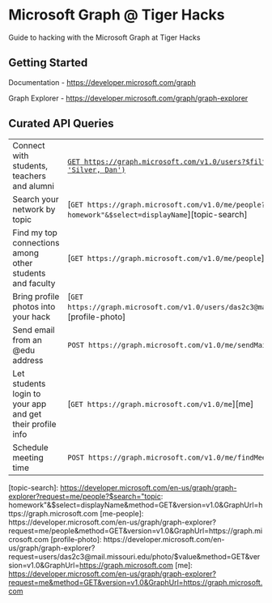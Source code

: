 # Microsoft Graph @ Tiger Hacks
Guide to hacking with the Microsoft Graph at Tiger Hacks

## Getting Started 
Documentation - https://developer.microsoft.com/graph

Graph Explorer - https://developer.microsoft.com/graph/graph-explorer

## Curated API Queries

|                                                         |                                                                                           |
|---------------------------------------------------------|-------------------------------------------------------------------------------------------|
|Connect with students, teachers and alumni               |[`GET https://graph.microsoft.com/v1.0/users?$filter=startsWith(displayName, 'Silver, Dan')`][user-search]|
|Search your network by topic                             |[`GET https://graph.microsoft.com/v1.0/me/people?$search="topic: homework"&$select=displayName`][topic-search] |
|Find my top connections among other students and faculty |[`GET https://graph.microsoft.com/v1.0/me/people`][me-people]                                           |
|Bring profile photos into your hack                      |[`GET https://graph.microsoft.com/v1.0/users/das2c3@mail.missouri.edu/photo/$value`][profile-photo]         |
|Send email from an @edu address                          |`POST https://graph.microsoft.com/v1.0/me/sendMail`                                        |
|Let students login to your app and get their profile info|[`GET https://graph.microsoft.com/v1.0/me`][me]                                                  |
|Schedule meeting time|`POST https://graph.microsoft.com/v1.0/me/findMeetingTimes`|


[user-search]: https://developer.microsoft.com/en-us/graph/graph-explorer?request=users?$filter=startsWith(displayName,%20'Silver,%20Dan')&method=GET&version=v1.0&GraphUrl=https://graph.microsoft.com
[topic-search]: https://developer.microsoft.com/en-us/graph/graph-explorer?request=me/people?$search="topic: homework"&$select=displayName&method=GET&version=v1.0&GraphUrl=https://graph.microsoft.com
[me-people]: https://developer.microsoft.com/en-us/graph/graph-explorer?request=me/people&method=GET&version=v1.0&GraphUrl=https://graph.microsoft.com
[profile-photo]: https://developer.microsoft.com/en-us/graph/graph-explorer?request=users/das2c3@mail.missouri.edu/photo/$value&method=GET&version=v1.0&GraphUrl=https://graph.microsoft.com
[me]: https://developer.microsoft.com/en-us/graph/graph-explorer?request=me&method=GET&version=v1.0&GraphUrl=https://graph.microsoft.com
